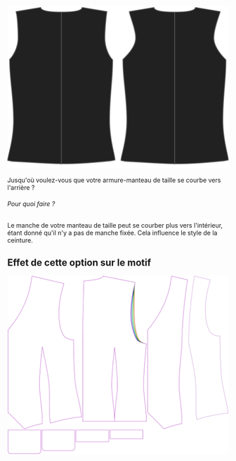 ![Échancrure emmanchure arrière](backinset.svg)

Jusqu'où voulez-vous que votre armure-manteau de taille se courbe vers l'arrière ?

<Note>

###### Pour quoi faire ?

Le manche de votre manteau de taille peut se courber plus vers l'intérieur, étant donné qu'il n'y a pas de manche fixée.
Cela influence le style de la ceinture.

</Note>

## Effet de cette option sur le motif
![Cette image montre l'effet de cette option en superposant plusieurs variantes qui ont une valeur différente pour cette option](wahid_backinset_sample.svg "Effet de cette option sur le motif")